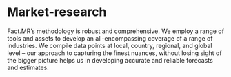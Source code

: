 # Market-research
Fact.MR’s methodology is robust and comprehensive. We employ a range of tools and assets to develop an all-encompassing coverage of a range of industries. We compile data points at local, country, regional, and global level – our approach to capturing the finest nuances, without losing sight of the bigger picture helps us in developing accurate and reliable forecasts and estimates.
